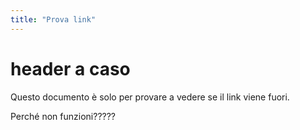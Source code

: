 ```yaml
---
title: "Prova link"
---
```

# header a caso

Questo documento è solo per provare a vedere se il link viene fuori. 

Perché non funzioni?????